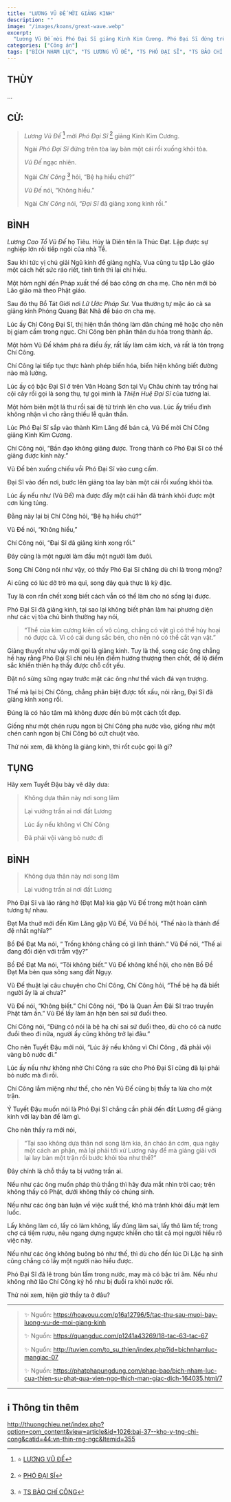 ```yaml
---
title: "LƯƠNG VŨ ĐẾ MỜI GIẢNG KINH"
description: ""
image: "/images/koans/great-wave.webp"
excerpt: 
  "Lương Vũ Đế mời Phó Đại Sĩ giảng Kinh Kim Cương. Phó Đại Sĩ đứng trên tòa lay bàn một cái rồi xuống khỏi tòa."
categories: ["Công án"]
tags: ["BÍCH NHAM LỤC", "TS LƯƠNG VŨ ĐẾ", "TS PHÓ ĐẠI SĨ", "TS BẢO CHÍ CÔNG"]
---
```


## THÙY

...

## CỬ:

> *Lương Vũ Đế* [^1] mời *Phó Đại Sĩ* [^2] giảng Kinh Kim Cương. 
>
> Ngài *Phó Đại Sĩ* đứng trên tòa lay bàn một cái rồi xuống khỏi tòa. 
>
> *Vũ Đế* ngạc nhiên.
>
> Ngài *Chí Công* [^3] hỏi, “Bệ hạ hiểu chứ?” 
>
> *Vũ Đế* nói, “Không hiểu.” 
>
> Ngài *Chí Công* nói, “*Đại Sĩ* đã giảng xong kinh rồi.”

## BÌNH

*Lương Cao Tổ Vũ Đế* họ Tiêu. Húy là Diên tên là Thúc Đạt. Lập được sự nghiệp lớn rồi tiếp ngôi của nhà Tề. 

Sau khi tức vị chú giải Ngũ kinh để giảng nghĩa. Vua cũng tu tập Lão giáo một cách hết sức ráo riết, tính tình thì lại chí hiếu. 

Một hôm nghĩ đến Pháp xuất thế để báo công ơn cha mẹ. Cho nên mới bỏ Lão giáo mà theo Phật giáo. 

Sau đó thụ Bồ Tát Giới nơi *Lữ Ước Pháp Sư*. Vua thường tự mặc áo cà sa giảng kinh Phóng Quang Bát Nhã để báo ơn cha mẹ.

Lúc ấy Chí Công Đại Sĩ, thị hiện thần thông làm dân chúng mê hoặc cho nên bị giam cầm trong ngục. 
Chí Công bèn phân thân du hóa trong thành ấp. 

Một hôm Vũ Đế khám phá ra điều ấy, rất lấy làm cảm kích, và rất là tôn trọng Chí Công.

Chí Công lại tiếp tục thực hành phép biến hóa, biến hiện không biết đường nào mà lường.

Lúc ấy có bậc Đại Sĩ ở trên Vân Hoàng Sơn tại Vụ Châu chính tay trồng hai cội cây rồi gọi là song thụ, tự gọi mình là *Thiện Huệ Đại Sĩ* của tương lai. 

Một hôm biên một lá thư rồi sai đệ tử trình lên cho vua. Lúc ấy triều đình không nhận vì cho rằng thiếu lễ quân thần.

Lúc Phó Đại Sĩ sắp vào thành Kim Lăng để bán cá, Vũ Đế mời Chí Công giảng Kinh Kim Cương.

Chí Công nói, “Bần đạo không giảng được. Trong thành có Phó Đại Sĩ có thể giảng được kinh này.” 

Vũ Đế bèn xuống chiếu vồi Phó Đại Sĩ vào cung cấm. 

Đại Sĩ vào đến nơi, bước lên giảng tòa lay bàn một cái rồi xuống khỏi tòa. 

Lúc ấy nếu như (Vũ Đế) mà được đẩy một cái hẳn đã tránh khỏi được một cơn lúng túng. 

Đằng này lại bị Chí Công hỏi, “Bệ hạ hiểu chứ?” 

Vũ Đế nói, “Không hiểu,” 

Chí Công nói, “Đại Sĩ đã giảng kinh xong rồi.”

Đây cũng là một người làm đầu một người làm đuôi. 

Song Chí Công nói như vậy, có thấy Phó Đại Sĩ chăng dù chỉ là trong mộng? 

Ai cũng có lúc dở trò ma quỉ, song đây quả thực là kỳ đặc. 

Tuy là con rắn chết xong biết cách vẫn có thể làm cho nó sống lại được. 

Phó Đại Sĩ đã giảng kinh, tại sao lại không biết phân làm hai phương diện như các vị tòa chủ bình thường hay nói, 

> “Thể của kim cương kiên cố vô cùng, chẳng có vật gì có thể hủy hoại nó được cả. Vì có cái dung sắc bén, cho nên nó có thể cắt vạn vật.” 

Giảng thuyết như vậy mới gọi là giảng kinh. 
Tuy là thế, song các ông chẳng hề hay rằng Phó Đại Sĩ chỉ nêu lên điểm hướng thượng then chốt, để lộ điểm sắc khiến thiên hạ thấy được chỗ cốt yếu. 

Đặt nó sừng sững ngay trước mặt các ông như thể vách đá vạn trượng. 

Thế mà lại bị Chí Công, chẳng phân biệt được tốt xấu, nói rằng, Đại Sĩ đã giảng kinh xong rồi.

Đúng là có hảo tâm mà không được đền bù một cách tốt đẹp. 

Giống như một chén rượu ngon bị Chí Công pha nước vào, giống như một chén canh ngon bị Chí Công bỏ cứt chuột vào.

Thử nói xem, đã không là giảng kinh, thì rốt cuộc gọi là gì?

## TỤNG

Hãy xem Tuyết Đậu bày vẽ dây dưa:

> Không dựa thân này nơi song lâm
>
> Lại vướng trần ai nơi đất Lương
>
> Lúc ấy nếu không vì Chí Công
>
> Đã phải vội vàng bỏ nước đi

## BÌNH

> Không dựa thân này nơi song lâm 
> 
> Lại vướng trần ai nơi đất Lương

Phó Đại Sĩ và lão răng hở (Đạt Ma) kia gặp Vũ Đế trong một hoàn cảnh tương tự nhau. 

Đạt Ma thuở mới đến Kim Lăng gặp Vũ Đế, Vũ Đế hỏi, “Thế nào là thánh đế đệ nhất nghĩa?” 

Bồ Đề Đạt Ma nói, “ Trống không chẳng có gì linh thánh.” Vũ Đế nói, “Thế ai đang đối diện với trẫm vậy?” 

Bồ Đề Đạt Ma nói, “Tôi không biết.” Vũ Đế không khế hội, cho nên Bồ Đề Đạt Ma bèn qua sông sang đất Ngụy. 

Vũ Đế thuật lại câu chuyện cho Chí Công, Chí Công hỏi, “Thế bệ hạ đã biết người ấy là ai chưa?” 

Vũ Đế nói, “Không biết.” Chí Công nói, “Đó là Quan Âm Đãi Sĩ trao truyền Phật tâm ấn.” Vũ Đế lấy làm ân hận bèn sai sứ đuổi theo. 

Chí Công nói, “Đừng có nói là bệ hạ chỉ sai sứ đuổi theo, dù cho có cả nước đuổi theo đi nữa, người ấy cũng không trở lại đâu.” 

Cho nên Tuyết Đậu mới nói, “Lúc âý nếu không vì Chí Công , đã phải vội vàng bỏ nước đi.” 

Lúc ấy nếu như không nhờ Chí Công ra sức cho Phó Đại Sĩ cũng đã lại phải bỏ nước mà đi rồi. 

Chí Công lắm miệng như thế, cho nên Vũ Đế cũng bị thầy ta lừa cho một trận.

Ý Tuyết Đậu muốn nói là Phó Đại Sĩ chẳng cần phải đến đất Lương để giảng kinh với lay bàn để làm gì. 

Cho nên thầy ra mới nói, 

> “Tại sao không dựa thân nơi song lâm kia, ăn cháo ăn cơm, qua ngày một cách an phận, mà lại phải tới xứ Lương này để mà giảng giải với lại lay bàn một trận rồi bước khỏi tòa như thế?” 

Đây chính là chỗ thầy ta bị vướng trần ai.

Nếu như các ông muốn pháp thù thắng thì hãy đưa mắt nhìn trời cao; trên không thấy có Phật, dưới không thấy có chúng sinh. 

Nếu như các ông bàn luận về việc xuất thế, khó mà tránh khỏi đầu mặt lem luốc. 

Lấy không làm có, lấy có làm không, lấy đúng làm sai, lấy thô làm tế; trong chợ cá tiệm rượu, nêu ngang dựng ngược khiến cho tất cả mọi người hiểu rõ việc này. 

Nếu như các ông không buông bỏ như thế, thì dù cho đến lúc Di Lặc hạ sinh cũng chẳng có lấy một người nào hiểu được. 

Phó Đại Sĩ đã lê trong bùn lấm trong nước, may mà có bậc tri âm. Nếu như không nhờ lão Chí Công kỷ hồ như bị đuổi ra khỏi nước rồi. 

Thử nói xem, hiện giờ thầy ta ở đâu?

***

> ✨ Nguồn: https://hoavouu.com/p16a12796/5/tac-thu-sau-muoi-bay-luong-vu-de-moi-giang-kinh
>
> ✨ Nguồn: https://quangduc.com/p1241a43269/18-tac-63-tac-67
>
> ✨ Nguồn: http://tuvien.com/to_su_thien/index.php?id=bichnhamluc-mangiac-07
>
> ✨ Nguồn: https://phatphapungdung.com/phap-bao/bich-nham-luc-cua-thien-su-phat-qua-vien-ngo-thich-man-giac-dich-164035.html/7

***

## ℹ️ Thông tin thêm

[^1]: ⭐️  <a href="https://vi.wikipedia.org/wiki/L%C6%B0%C6%A1ng_V%C5%A9_%C4%90%E1%BA%BF" target="_blank">LƯƠNG VŨ ĐẾ</a>

[^2]: ⭐️  <a href="https://vi.wikipedia.org/wiki/Thi%E1%BB%87n_Hu%E1%BB%87" target="_blank">PHÓ ĐẠI SĨ</a>

[^3]: ⭐️ <a href="https://blog.phapthihoi.org/cao-tang-di-truyen-sau-nhi-to-bao-chi-chi-cong/" target="_blank">TS BẢO CHÍ CÔNG</a>

http://thuongchieu.net/index.php?option=com_content&view=article&id=1026:bai-37--kho-v-tng-chi-cong&catid=44:vn-thin-rng-ngc&Itemid=355
